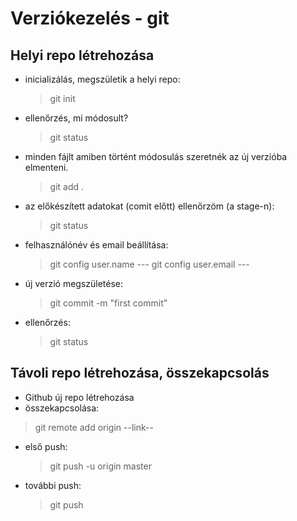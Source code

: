 # Verziókezelés - git
## Helyi repo létrehozása

- inicializálás, megszületik a helyi repo:
    > git init

- ellenőrzés, mi módosult?
    > git status

- minden fájlt amiben történt módosulás szeretnék az új verzióba elmenteni.
    > git add .

- az előkészített adatokat (comit előtt) ellenőrzöm (a stage-n):
    > git status

- felhasználónév és email beállítása:
    > git config user.name ---
    > git config user.email ---

- új verzió megszületése:
    > git commit -m "first commit"

- ellenőrzés:
    > git status

## Távoli repo létrehozása, összekapcsolás
- Github új repo létrehozása
- összekapcsolása:
 > git remote add origin --link--

- első push:
    > git push -u origin master

- további push:
    > git push